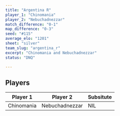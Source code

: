 ```yaml
---
title: "Argentina R"
player_1: "Chinomania"
player_2: "Nebuchadnezzar"
match_difference: "0-1"
map_difference: "0-3"
seed: "#115"
average_elo: "1201"
sheet: "silver"
team_slug: "argentina_r"
excerpt: "Chinomania and Nebuchadnezzar"
status: "DNQ"

---
```

## Players

| Player 1 | Player 2 | Subsitute |
| -- | -- | -- |
| Chinomania | Nebuchadnezzar | NIL |
